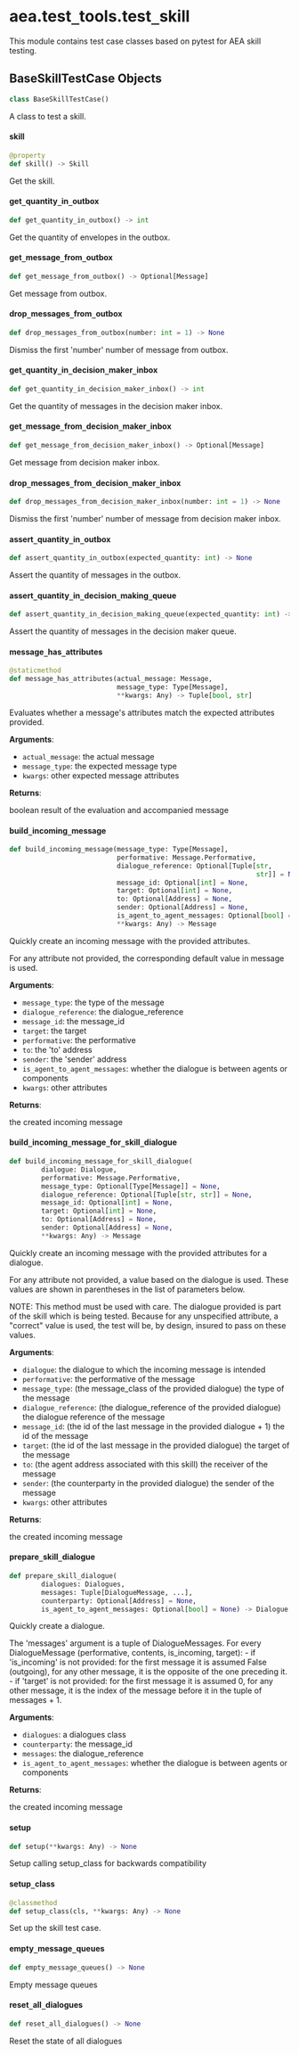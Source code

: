 <a id="aea.test_tools.test_skill"></a>

# aea.test`_`tools.test`_`skill

This module contains test case classes based on pytest for AEA skill testing.

<a id="aea.test_tools.test_skill.BaseSkillTestCase"></a>

## BaseSkillTestCase Objects

```python
class BaseSkillTestCase()
```

A class to test a skill.

<a id="aea.test_tools.test_skill.BaseSkillTestCase.skill"></a>

#### skill

```python
@property
def skill() -> Skill
```

Get the skill.

<a id="aea.test_tools.test_skill.BaseSkillTestCase.get_quantity_in_outbox"></a>

#### get`_`quantity`_`in`_`outbox

```python
def get_quantity_in_outbox() -> int
```

Get the quantity of envelopes in the outbox.

<a id="aea.test_tools.test_skill.BaseSkillTestCase.get_message_from_outbox"></a>

#### get`_`message`_`from`_`outbox

```python
def get_message_from_outbox() -> Optional[Message]
```

Get message from outbox.

<a id="aea.test_tools.test_skill.BaseSkillTestCase.drop_messages_from_outbox"></a>

#### drop`_`messages`_`from`_`outbox

```python
def drop_messages_from_outbox(number: int = 1) -> None
```

Dismiss the first 'number' number of message from outbox.

<a id="aea.test_tools.test_skill.BaseSkillTestCase.get_quantity_in_decision_maker_inbox"></a>

#### get`_`quantity`_`in`_`decision`_`maker`_`inbox

```python
def get_quantity_in_decision_maker_inbox() -> int
```

Get the quantity of messages in the decision maker inbox.

<a id="aea.test_tools.test_skill.BaseSkillTestCase.get_message_from_decision_maker_inbox"></a>

#### get`_`message`_`from`_`decision`_`maker`_`inbox

```python
def get_message_from_decision_maker_inbox() -> Optional[Message]
```

Get message from decision maker inbox.

<a id="aea.test_tools.test_skill.BaseSkillTestCase.drop_messages_from_decision_maker_inbox"></a>

#### drop`_`messages`_`from`_`decision`_`maker`_`inbox

```python
def drop_messages_from_decision_maker_inbox(number: int = 1) -> None
```

Dismiss the first 'number' number of message from decision maker inbox.

<a id="aea.test_tools.test_skill.BaseSkillTestCase.assert_quantity_in_outbox"></a>

#### assert`_`quantity`_`in`_`outbox

```python
def assert_quantity_in_outbox(expected_quantity: int) -> None
```

Assert the quantity of messages in the outbox.

<a id="aea.test_tools.test_skill.BaseSkillTestCase.assert_quantity_in_decision_making_queue"></a>

#### assert`_`quantity`_`in`_`decision`_`making`_`queue

```python
def assert_quantity_in_decision_making_queue(expected_quantity: int) -> None
```

Assert the quantity of messages in the decision maker queue.

<a id="aea.test_tools.test_skill.BaseSkillTestCase.message_has_attributes"></a>

#### message`_`has`_`attributes

```python
@staticmethod
def message_has_attributes(actual_message: Message,
                           message_type: Type[Message],
                           **kwargs: Any) -> Tuple[bool, str]
```

Evaluates whether a message's attributes match the expected attributes provided.

**Arguments**:

- `actual_message`: the actual message
- `message_type`: the expected message type
- `kwargs`: other expected message attributes

**Returns**:

boolean result of the evaluation and accompanied message

<a id="aea.test_tools.test_skill.BaseSkillTestCase.build_incoming_message"></a>

#### build`_`incoming`_`message

```python
def build_incoming_message(message_type: Type[Message],
                           performative: Message.Performative,
                           dialogue_reference: Optional[Tuple[str,
                                                              str]] = None,
                           message_id: Optional[int] = None,
                           target: Optional[int] = None,
                           to: Optional[Address] = None,
                           sender: Optional[Address] = None,
                           is_agent_to_agent_messages: Optional[bool] = None,
                           **kwargs: Any) -> Message
```

Quickly create an incoming message with the provided attributes.

For any attribute not provided, the corresponding default value in message is used.

**Arguments**:

- `message_type`: the type of the message
- `dialogue_reference`: the dialogue_reference
- `message_id`: the message_id
- `target`: the target
- `performative`: the performative
- `to`: the 'to' address
- `sender`: the 'sender' address
- `is_agent_to_agent_messages`: whether the dialogue is between agents or components
- `kwargs`: other attributes

**Returns**:

the created incoming message

<a id="aea.test_tools.test_skill.BaseSkillTestCase.build_incoming_message_for_skill_dialogue"></a>

#### build`_`incoming`_`message`_`for`_`skill`_`dialogue

```python
def build_incoming_message_for_skill_dialogue(
        dialogue: Dialogue,
        performative: Message.Performative,
        message_type: Optional[Type[Message]] = None,
        dialogue_reference: Optional[Tuple[str, str]] = None,
        message_id: Optional[int] = None,
        target: Optional[int] = None,
        to: Optional[Address] = None,
        sender: Optional[Address] = None,
        **kwargs: Any) -> Message
```

Quickly create an incoming message with the provided attributes for a dialogue.

For any attribute not provided, a value based on the dialogue is used.
These values are shown in parentheses in the list of parameters below.

NOTE: This method must be used with care. The dialogue provided is part of the skill
which is being tested. Because for any unspecified attribute, a "correct" value is used,
the test will be, by design, insured to pass on these values.

**Arguments**:

- `dialogue`: the dialogue to which the incoming message is intended
- `performative`: the performative of the message
- `message_type`: (the message_class of the provided dialogue) the type of the message
- `dialogue_reference`: (the dialogue_reference of the provided dialogue) the dialogue reference of the message
- `message_id`: (the id of the last message in the provided dialogue + 1) the id of the message
- `target`: (the id of the last message in the provided dialogue) the target of the message
- `to`: (the agent address associated with this skill) the receiver of the message
- `sender`: (the counterparty in the provided dialogue) the sender of the message
- `kwargs`: other attributes

**Returns**:

the created incoming message

<a id="aea.test_tools.test_skill.BaseSkillTestCase.prepare_skill_dialogue"></a>

#### prepare`_`skill`_`dialogue

```python
def prepare_skill_dialogue(
        dialogues: Dialogues,
        messages: Tuple[DialogueMessage, ...],
        counterparty: Optional[Address] = None,
        is_agent_to_agent_messages: Optional[bool] = None) -> Dialogue
```

Quickly create a dialogue.

The 'messages' argument is a tuple of DialogueMessages.
For every DialogueMessage (performative, contents, is_incoming, target):
    - if 'is_incoming' is not provided: for the first message it is assumed False (outgoing),
    for any other message, it is the opposite of the one preceding it.
    - if 'target' is not provided: for the first message it is assumed 0,
    for any other message, it is the index of the message before it in the tuple of messages + 1.

**Arguments**:

- `dialogues`: a dialogues class
- `counterparty`: the message_id
- `messages`: the dialogue_reference
- `is_agent_to_agent_messages`: whether the dialogue is between agents or components

**Returns**:

the created incoming message

<a id="aea.test_tools.test_skill.BaseSkillTestCase.setup"></a>

#### setup

```python
def setup(**kwargs: Any) -> None
```

Setup calling setup_class for backwards compatibility

<a id="aea.test_tools.test_skill.BaseSkillTestCase.setup_class"></a>

#### setup`_`class

```python
@classmethod
def setup_class(cls, **kwargs: Any) -> None
```

Set up the skill test case.

<a id="aea.test_tools.test_skill.BaseSkillTestCase.empty_message_queues"></a>

#### empty`_`message`_`queues

```python
def empty_message_queues() -> None
```

Empty message queues

<a id="aea.test_tools.test_skill.BaseSkillTestCase.reset_all_dialogues"></a>

#### reset`_`all`_`dialogues

```python
def reset_all_dialogues() -> None
```

Reset the state of all dialogues

